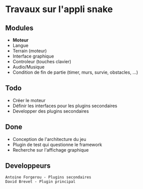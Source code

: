 # Travaux sur l'appli snake

## Modules 
* **Moteur**
* Langue
* Terrain (moteur)
* Interface graphique
* Controleur (touches clavier)
* Audio/Musique
* Condition de fin de partie (timer, murs, survie, obstacles, ...)

## Todo
* Créer le moteur
* Définir les interfaces pour les plugins secondaires
* Developper des plugins secondaires

## Done
* Conception de l'architecture du jeu
* Plugin de test qui questionne le framework
* Recherche sur l'affichage graphique

## Developpeurs
```
Antoine Forgerou - Plugins secondaires
David Brevet - Plugin principal
```